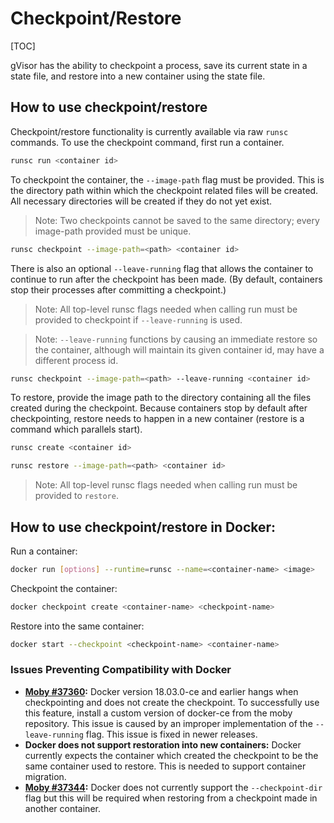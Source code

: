 # Checkpoint/Restore

[TOC]

gVisor has the ability to checkpoint a process, save its current state in a
state file, and restore into a new container using the state file.

## How to use checkpoint/restore

Checkpoint/restore functionality is currently available via raw `runsc`
commands. To use the checkpoint command, first run a container.

```bash
runsc run <container id>
```

To checkpoint the container, the `--image-path` flag must be provided. This is
the directory path within which the checkpoint related files will be created.
All necessary directories will be created if they do not yet exist.

> Note: Two checkpoints cannot be saved to the same directory; every image-path
> provided must be unique.

```bash
runsc checkpoint --image-path=<path> <container id>
```

There is also an optional `--leave-running` flag that allows the container to
continue to run after the checkpoint has been made. (By default, containers stop
their processes after committing a checkpoint.)

> Note: All top-level runsc flags needed when calling run must be provided to
> checkpoint if `--leave-running` is used.

> Note: `--leave-running` functions by causing an immediate restore so the
> container, although will maintain its given container id, may have a different
> process id.

```bash
runsc checkpoint --image-path=<path> --leave-running <container id>
```

To restore, provide the image path to the directory containing all the files
created during the checkpoint. Because containers stop by default after
checkpointing, restore needs to happen in a new container (restore is a command
which parallels start).

```bash
runsc create <container id>

runsc restore --image-path=<path> <container id>
```

> Note: All top-level runsc flags needed when calling run must be provided to
> `restore`.

## How to use checkpoint/restore in Docker:

Run a container:

```bash
docker run [options] --runtime=runsc --name=<container-name> <image>
```

Checkpoint the container:

```bash
docker checkpoint create <container-name> <checkpoint-name>
```

Restore into the same container:

```bash
docker start --checkpoint <checkpoint-name> <container-name>
```

### Issues Preventing Compatibility with Docker

-   **[Moby #37360][leave-running]:** Docker version 18.03.0-ce and earlier
    hangs when checkpointing and does not create the checkpoint. To successfully
    use this feature, install a custom version of docker-ce from the moby
    repository. This issue is caused by an improper implementation of the
    `--leave-running` flag. This issue is fixed in newer releases.
-   **Docker does not support restoration into new containers:** Docker
    currently expects the container which created the checkpoint to be the same
    container used to restore. This is needed to support container migration.
-   **[Moby #37344][checkpoint-dir]:** Docker does not currently support the
    `--checkpoint-dir` flag but this will be required when restoring from a
    checkpoint made in another container.

[leave-running]: https://github.com/moby/moby/pull/37360
[checkpoint-dir]: https://github.com/moby/moby/issues/37344
